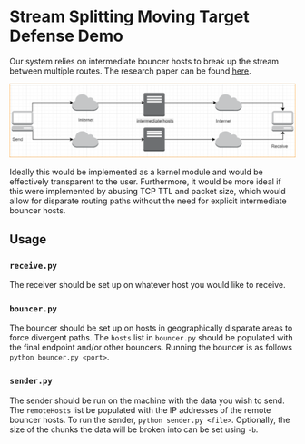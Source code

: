 # Stream Splitting Moving Target Defense Demo

Our system relies on intermediate bouncer hosts to break up the stream between multiple routes. The research paper can be found [here](https://github.com/jlklos/SSMTD/blob/master/docs/SSMTD%20Paper.pdf).

![Arch](images/arch.png)

Ideally this would be implemented as a kernel module and would be effectively transparent to the user.  Furthermore, it would be more ideal if this were implemented by abusing TCP TTL and packet size, which would allow for disparate routing paths without the need for explicit intermediate bouncer hosts.

## Usage

### `receive.py`

The receiver should be set up on whatever host you would like to receive.

### `bouncer.py`

The bouncer should be set up on hosts in geographically disparate areas to force divergent paths.  The `hosts` list in `bouncer.py` should be populated with the final endpoint and/or other bouncers. Running the bouncer is as follows `python bouncer.py <port>`.

### `sender.py`

The sender should be run on the machine with the data you wish to send.  The `remoteHosts` list be populated with the IP addresses of the remote bouncer hosts.  To run the sender, `python sender.py <file>`.  Optionally, the size of the chunks the data will be broken into can be set using `-b`.

